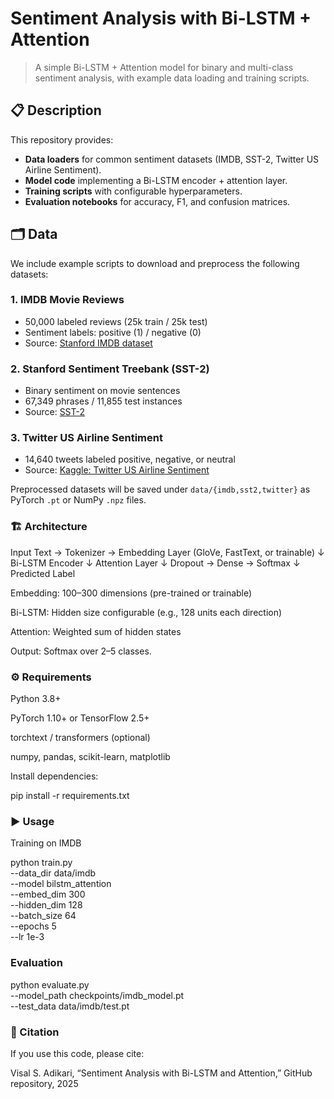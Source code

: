 # Sentiment Analysis with Bi-LSTM + Attention

> A simple Bi-LSTM + Attention model for binary and multi-class sentiment analysis, with example data loading and training scripts.

## 📋 Description

This repository provides:

- **Data loaders** for common sentiment datasets (IMDB, SST-2, Twitter US Airline Sentiment).
- **Model code** implementing a Bi-LSTM encoder + attention layer.
- **Training scripts** with configurable hyperparameters.
- **Evaluation notebooks** for accuracy, F1, and confusion matrices.

## 🗂️ Data

We include example scripts to download and preprocess the following datasets:

### 1. IMDB Movie Reviews

- 50,000 labeled reviews (25k train / 25k test)
- Sentiment labels: positive (1) / negative (0)
- Source: [Stanford IMDB dataset](http://ai.stanford.edu/~amaas/data/sentiment/)

### 2. Stanford Sentiment Treebank (SST-2)

- Binary sentiment on movie sentences
- 67,349 phrases / 11,855 test instances
- Source: [SST-2](https://nlp.stanford.edu/sentiment/index.html)

### 3. Twitter US Airline Sentiment

- 14,640 tweets labeled positive, negative, or neutral
- Source: [Kaggle: Twitter US Airline Sentiment](https://www.kaggle.com/crowdflower/twitter-airline-sentiment)

Preprocessed datasets will be saved under `data/{imdb,sst2,twitter}` as PyTorch `.pt` or NumPy `.npz` files.

### 🏗️ Architecture


Input Text → Tokenizer → Embedding Layer (GloVe, FastText, or trainable)
                    ↓
             Bi-LSTM Encoder
                    ↓
              Attention Layer
                    ↓
         Dropout → Dense → Softmax
                    ↓
             Predicted Label

Embedding: 100–300 dimensions (pre-trained or trainable)

Bi-LSTM: Hidden size configurable (e.g., 128 units each direction)

Attention: Weighted sum of hidden states

Output: Softmax over 2–5 classes.

### ⚙️ Requirements

Python 3.8+

PyTorch 1.10+ or TensorFlow 2.5+

torchtext / transformers (optional)

numpy, pandas, scikit-learn, matplotlib

Install dependencies:

pip install -r requirements.txt

### ▶️ Usage

Training on IMDB

python train.py \
  --data_dir data/imdb \
  --model bilstm_attention \
  --embed_dim 300 \
  --hidden_dim 128 \
  --batch_size 64 \
  --epochs 5 \
  --lr 1e-3

### Evaluation

python evaluate.py \
  --model_path checkpoints/imdb_model.pt \
  --test_data data/imdb/test.pt

### 📖 Citation

If you use this code, please cite:

Visal S. Adikari, “Sentiment Analysis with Bi-LSTM and Attention,” GitHub repository, 2025

